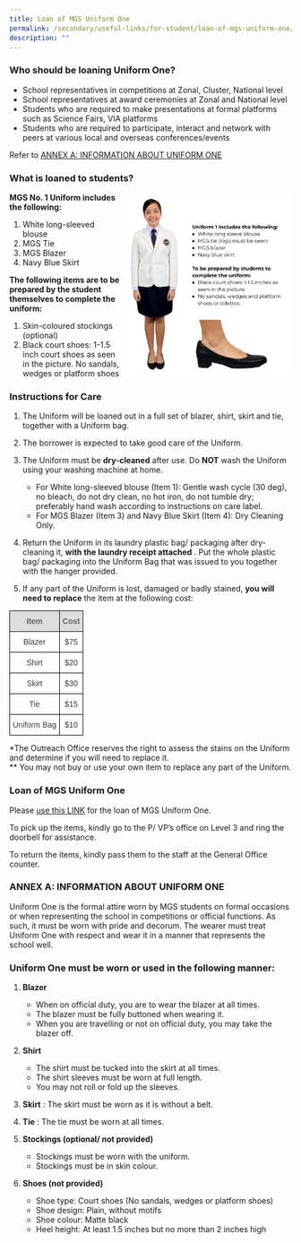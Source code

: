 ```yaml
---
title: Loan of MGS Uniform One
permalink: /secondary/useful-links/for-student/loan-of-mgs-uniform-one/
description: ""
---
```



### Who should be loaning Uniform One?
*   School representatives in competitions at Zonal, Cluster, National level
*   School representatives at award ceremonies at Zonal and National level
*   Students who are required to make presentations at formal platforms such as Science Fairs, VIA platforms
*   Students who are required to participate, interact and network with peers at various local and overseas conferences/events

Refer to [ANNEX A: INFORMATION ABOUT UNIFORM ONE](https://www.mgs.moe.edu.sg/secondary/useful-links/for-student/loan-of-mgs-uniform-one#_ptoo_95327)

### What is loaned to students?

<img src="/images/Others/loan-uniform1.jpg" 
     style="width:60%" align="right">
		 
**MGS No. 1 Uniform includes the following:**
		 
1.  White long-sleeved blouse 
2.  MGS Tie  
3.  MGS Blazer  
4.  Navy Blue Skirt  

**The following items are to be prepared by the student themselves to complete the uniform:**

1.  Skin-coloured stockings (optional)
2.  Black court shoes: 1-1.5 inch court shoes as seen in the picture. No sandals, wedges or platform shoes

### Instructions for Care


1.  The Uniform will be loaned out in a full set of blazer, shirt, skirt and tie, together with a Uniform bag.  
      
    
2.  The borrower is expected to take good care of the Uniform.  
      
    
3.  The Uniform must be **dry-cleaned** after use. Do **NOT** wash the Uniform using your washing machine at home.

	* For White long-sleeved blouse (Item 1): Gentle wash cycle (30 deg), no bleach, do not dry clean, no hot iron, do not tumble dry; preferably hand wash according to instructions on care label.
	* For MGS Blazer (Item 3) and Navy Blue Skirt (Item 4): Dry Cleaning Only.  
      
    
4.  Return the Uniform in its laundry plastic bag/ packaging after dry-cleaning it, **with the laundry receipt attached** . Put the whole plastic bag/ packaging into the Uniform Bag that was issued to you together with the hanger provided.  
      
    
5.  If any part of the Uniform is lost, damaged or badly stained, **you will need to replace** the item at the following cost:

<style type="text/css">
.tg  {border-collapse:collapse;border-spacing:0;}
.tg td{border-color:black;border-style:solid;border-width:1px;font-family:Arial, sans-serif;font-size:14px;
  overflow:hidden;padding:10px 5px;word-break:normal;}
.tg th{border-color:black;border-style:solid;border-width:1px;font-family:Arial, sans-serif;font-size:14px;
  font-weight:normal;overflow:hidden;padding:10px 5px;word-break:normal;}
.tg .tg-5hwe{color:#3D3D3D;text-align:center;vertical-align:middle}
.tg .tg-feqv{background-color:#DDD;color:#666;font-weight:bold;text-align:center;vertical-align:middle}
</style>
<table class="tg">
<thead>
  <tr>
    <th class="tg-feqv"><span style="color:#666;background-color:#DDD">Item</span></th>
    <th class="tg-feqv"><span style="color:#666;background-color:#DDD">Cost</span></th>
  </tr>
</thead>
<tbody>
  <tr>
    <td class="tg-5hwe">Blazer</td>
    <td class="tg-5hwe">$75</td>
  </tr>
  <tr>
    <td class="tg-5hwe">Shirt</td>
    <td class="tg-5hwe">$20</td>
  </tr>
  <tr>
    <td class="tg-5hwe">Skirt</td>
    <td class="tg-5hwe">$30</td>
  </tr>
  <tr>
    <td class="tg-5hwe">Tie</td>
    <td class="tg-5hwe">$15</td>
  </tr>
  <tr>
    <td class="tg-5hwe">Uniform Bag</td>
    <td class="tg-5hwe">$10</td>
  </tr>
</tbody>
</table>

*The Outreach Office reserves the right to assess the stains on the Uniform and determine if you will need to replace it.  <br>
** You may not buy or use your own item to replace any part of the Uniform.


### Loan of MGS Uniform One
  
Please [use this LINK](https://docs.google.com/forms/d/1VrOy1RXlpQiHtkapMRE57EvLIEjSt8Y1_nfzgr2zBDY/edit) for the loan of MGS Uniform One.  
  
To pick up the items, kindly go to the P/ VP’s office on Level 3 and ring the doorbell for assistance.  
  
To return the items, kindly pass them to the staff at the General Office counter.  
  
  

### ANNEX A: INFORMATION ABOUT UNIFORM ONE

  
Uniform One is the formal attire worn by MGS students on formal occasions or when representing the school in competitions or official functions. As such, it must be worn with pride and decorum. The wearer must treat Uniform One with respect and wear it in a manner that represents the school well.


### Uniform One must be worn or used in the following manner:  
  

1.  **Blazer**

	* When on official duty, you are to wear the blazer at all times.
	* The blazer must be fully buttoned when wearing it.
	* When you are travelling or not on official duty, you may take the blazer off.  
      
    

2.  **Shirt**

	* The shirt must be tucked into the skirt at all times.
	* The shirt sleeves must be worn at full length.
	* You may not roll or fold up the sleeves.  
      
    

3.  **Skirt** : The skirt must be worn as it is without a belt.  
      
    
4.  **Tie** : The tie must be worn at all times.  
      
    
5.  **Stockings (optional/ not provided)**

	* Stockings must be worn with the uniform.
	* Stockings must be in skin colour.  
      
    

6.  **Shoes (not provided)**

	* Shoe type: Court shoes (No sandals, wedges or platform shoes)
	* Shoe design: Plain, without motifs
	* Shoe colour: Matte black
	* Heel height: At least 1.5 inches but no more than 2 inches high